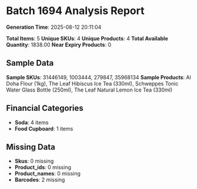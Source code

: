 # Batch 1694 Analysis Report

**Generation Time**: 2025-08-12 20:11:04

**Total Items**: 5
**Unique SKUs**: 4
**Unique Products**: 4
**Total Available Quantity**: 1838.00
**Near Expiry Products**: 0

## Sample Data
**Sample SKUs**: 31446149, 1003444, 279847, 35968134
**Sample Products**: Al Doha Flour (1kg), The Leaf Hibiscus Ice Tea (330ml), Schweppes Tonic Water Glass Bottle (250ml), The Leaf Natural Lemon Ice Tea (330ml)

## Financial Categories
- **Soda**: 4 items
- **Food Cupboard**: 1 items

## Missing Data
- **Skus**: 0 missing
- **Product_ids**: 0 missing
- **Product_names**: 0 missing
- **Barcodes**: 2 missing
